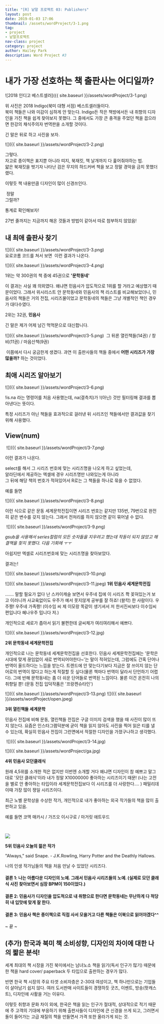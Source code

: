 ```yaml
---
title: "[R] 낱말 프로젝트 03: Publishers"
layout: post
date: 2019-01-03 17:06
thumbnail: /assets/wordProject/3-1.png
tag:
- project
- 낱말프로젝트
nav-class: project
category: project
author: Hailey Park
description: Word Project #3
---
```

# 내가 가장 선호하는 책 출판사는 어디일까?

​​![2018 인디고 베스트셀러]({{ site.baseurl }}/assets/wordProject/3-1.png)


위 사진은 2018 Indigo(북미 대형 서점) 베스트셀러들이다.  
북미 책들은 나와 미감이 심하게 안 맞는다. Indigo든 작은 책방에서든 내 취향의 디자인을 가진 책을 쉽게 찾아보지 못했다. 그 중에서도 가장 큰 충격을 주었던 책을 꼽으라면 한강의 채식주의자 번역판을 소개할 것이다.  

긴 말은 뒤로 하고 사진을 보자.  

![]({{ site.baseurl }}/assets/wordProject/3-2.png)

그렇다.  
자고로 종이책은 표지뿐 아니라 띠지, 북재킷, 책 날개까지 다 훑어줘야하는 법.  
얇은 북재킷을 벗기자 나타난 검은 무지의 하드커버 책을 보고 정말 경악을 금치 못했더랬다.

이렇듯 책 내용만큼 디자인이 많이 신경쓰인다.

​
정말  
그럴까?


통계로 확인해보자!

27번 줄까지는 지금까지 해온 것들과 방법이 같아서 따로 첨부하지 않았음!

## 내 최애 출판사 찾기

![]({{ site.baseurl }}/assets/wordProject/3-3.png)   
요로코롬 코드를 쳐서 보면
​
이런 결과가 나온다.

![]({{ site.baseurl }}/assets/wordProject/3-4.png)

1위는 약 300권의 책 중에 45권으로 **'문학동네'**

이 결과는 사실 꽤 의외였다. 왜냐면 민음사가 압도적으로 1위를 할 거라고 예상했기 때문이었다. 그래서 위시리스트 안 문학동네와 민음사의 책 리스트를 비교해보았더니, 민음사의 책들은 거의 전집, 시리즈물이었고 문학동네의 책들은 그냥 개별적인 책인 경우가 대다수였다.
​

2위는 32권, **민음사**

긴 말은 제가 어제 남긴 먹먹문으로 대신합니다.

![]({{ site.baseurl }}/assets/wordProject/3-5.png)
​
그 뒤론 열린책들(14권) / 창비(11권) / 마음산책(9권)

​
이쯤에서 다시 궁금한게 생겼다. 과연 이 출판사들의 책들 중에서 **어떤 시리즈가 가장 많을까?** 하는 것이었다.

## 최애 시리즈 알아보기
​![]({{ site.baseurl }}/assets/wordProject/3-6.png)

!is.na 라는 명령어를 처음 사용했는데, na(결측치)가 !(아닌) 것만 필터링해 결과를 뽑아낸다는 뜻이다.

<span class="evidence">특정 시리즈가 아닌 책들을 효과적으로 걸러낸 뒤 시리즈인 책들에서만 결과값을 찾기 위해 사용했다.  </span>


## View(num)
​
![]({{ site.baseurl }}/assets/wordProject/3-7.png)

이런 결과가 나온다.

select를 해서 그 시리즈 번호에 맞는 시리즈명을 나오게 하고 싶었는데,  
알라딘에서 제공하는 엑셀에 경우 시리즈명만 나와있는게 아니라  
그 뒤에 해당 책의 번호가 적혀있어서 R로는 그 책들을 하나로 묶을 수 없었다.  

예를 들면

![]({{ site.baseurl }}/assets/wordProject/3-8.png)

이런 식으로 같은 문동 세계문학전집이면 시리즈 번호는 같지만 135번, 79번으로 완전히 같은 변수를 갖지 않는다. 그래서 전처리를 하지 않으면 같이 묶어낼 수 없다.

​
![]({{ site.baseurl }}/assets/wordProject/3-9.png)

*gsub을 사용해서 series컬럼의 모든 숫자들을 지우려고 했는데 작동이 되지 않았고 해결책을 찾지 못했다. 다음 기회에 ㅜㅜ*

아쉽지만 엑셀로 시리즈번호에 맞는 시리즈명을 찾아보았다.

​결과는!
​

​![]({{ site.baseurl }}/assets/wordProject/3-10.png)

![]({{ site.baseurl }}/assets/wordProject/3-11.jpeg)
**1위 민음사 세계문학전집**

....... 말할 필요가 없다 난 스카이캐슬 보면서 우주네 집에 이 시리즈 쫙 꽂혀있는거 보고 이러니까 사교육없이도 우주가 예서 못지않게 공부를 잘 하죠! (왈칵) 한 사람이다. 우주짱! 우주네 가족짱! (이수임 씨 제 이모랑 똑같이 생기셔서 저 한서진씨보다 이수임씨 편입니다 혜나우주 밉니다 저.)

개인적으로 세로가 좁아서 읽기 불편한데 글씨체가 여리여리해서 예쁘다.  


![]({{ site.baseurl }}/assets/wordProject/3-12.jpg)

**2위 문학동네 세계문학전집**

개인적으로 나는 문학동네 세계문학전집을 선호한다. 민음사 세계문학전집에는 '문학은 시대에 맞게 끊임없이 새로 번역되어야한다~'는 말이 적혀있는데, 그럼에도 간혹 단어나 번역이 올드하다는 느낌을 받는다. 트렌드에 안 맞는다기보다 지금은 잘 쓰이지 않는 단어로의 번역이 많다고 하는게 적절할 듯 싶다(물론 책마다 번역이 달라서 단언하기 어렵다). 그에 반해 문학동네는 좀 더 쉬운 단어들로 번역된 느낌이다. 물론 이건 온전히 나의 취향일 뿐! (문동 전집 입덕작품은 '프랑켄슈타인')


​![]({{ site.baseurl }}/assets/wordProject/3-13.png) 
![]({{ site.baseurl }}/assets/wordProject/open.jpeg)

**3위 열린책들 세계문학**

민음사 전집에 비해 문동, 열린책들 전집은 구글 이미지 검색을 했을 때 사진이 많이 뜨지 않는다. 요즘은 인스타그램덕분에 굳이 책을 읽지 않아도 사진을 찍어 읽은 티를 낼 수 있는데, 확실히 민음사 전집이 그런면에서 적절한 디자인을 가졌구나하고 생각했다.

​
![]({{ site.baseurl }}/assets/wordProject/3-14.jpg)

![]({{ site.baseurl }}/assets/wordProject/ga.jpg)

**4위 민음사 모던클래식**

원래 4,5위를 소개한 적은 없지만 이번엔 소개할 거다 왜냐면 디자인이 참 예쁘고 말그대로 '모던 클래식'이라 내가 정말 X10000000 좋아하는 시리즈이기 때문! (나는 고전을 별로 안 좋아하는 타입이라 세계문학전집보다 이 시리즈를 더 사랑한다.... ) 패밀리데이때 가장 많이 쟁일 시리즈이다.

최근 노벨 문학상을 수상한 작가, 개인적으로 내가 좋아하는 외국 작가들의 책을 많이 출판하고 있음.

예를 들면 코맥 매카시 / 가즈오 이시구로 / 마거릿 애트우드

​

![](http://ojsfile.ohmynews.com/STD_IMG_FILE/2017/1108/IE002242235_STD.jpg)

**5위 민음사 오늘의 젊은 작가**

"Always," said Snape. - J.K.Rowling, Harry Potter and the Deathly Hallows.

나의 인생 작가님들의 책을 처음 만날 수 있었던 시리즈다.
​

#### 결론 1: 나는 아름다운 디자인의 노예. 그래서 민음사 시리즈들의 노예. (실제로 모던 클래식 사진 찾아보면서 심장 BPM이 150이었다.)  
#### 결론 2: 민음사가 디자인을 압도적으로 내 취향으로 한다면 문학동네는 무난하게 다 적당히 내 입맛에 맞게 잘 한다.  
#### 결론 3: 민음사 책은 종이책으로 직접 사서 모을거고 다른 책들은 이북으로 읽어야겠다^^  


~ 끝 ~
​

## (추가) 한국과 북미 책 소비성향, 디자인의 차이에 대한 나의 짧은 분석!


세계 최대의 책 시장을 가진 북미에서는 남녀노소 책을 읽기(독서 인구가 많기) 때문에 한 책을 hard cover/ paperback 두 타입으로 출판하는 경우가 많다.

반면 한국 책 시장의 주요 타겟 소비자층은 2-30대 여성이고, 책 하나만으로는 기업들이 살아남기 쉽지 않다. 여러 도서판매 사이트들이 경쟁하듯 굿즈, 이벤트, 방송(팟캐스트), 디자인에 사활을 거는 이유다.​

이렇듯 취향과 문화 차이 외에, 한국은 책을 읽는 인구가 절대적, 상대적으로 적기 때문에 주 고객의 기대에 부응하기 위해 출판사들이 디자인에 큰 신경을 쓰게 되고, 그러면서 돌이 들어가는 고급 재질의 책을 만들면서 가격 또한 올라가게 되는 것.
